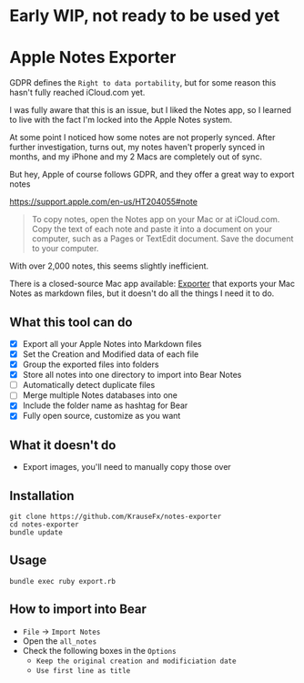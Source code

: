# Early WIP, not ready to be used yet

# Apple Notes Exporter

GDPR defines the `Right to data portability`, but for some reason this hasn't fully reached iCloud.com yet.

I was fully aware that this is an issue, but I liked the Notes app, so I learned to live with the fact I'm locked into the Apple Notes system.

At some point I noticed how some notes are not properly synced. After further investigation, turns out, my notes haven't properly synced in months, and my iPhone and my 2 Macs are completely out of sync. 

But hey, Apple of course follows GDPR, and they offer a great way to export notes

https://support.apple.com/en-us/HT204055#note

> To copy notes, open the Notes app on your Mac or at iCloud.com. Copy the text of each note and paste it into a document on your computer, such as a Pages or TextEdit document. Save the document to your computer.

With over 2,000 notes, this seems slightly inefficient.

There is a closed-source Mac app available: [Exporter](https://itunes.apple.com/us/app/exporter/id1099120373?mt=12) that exports your Mac Notes as markdown files, but it doesn't do all the things I need it to do.

## What this tool can do

- [x] Export all your Apple Notes into Markdown files
- [x] Set the Creation and Modified data of each file
- [x] Group the exported files into folders
- [x] Store all notes into one directory to import into Bear Notes
- [ ] Automatically detect duplicate files
- [ ] Merge multiple Notes databases into one
- [x] Include the folder name as hashtag for Bear
- [x] Fully open source, customize as you want

## What it doesn't do

- Export images, you'll need to manually copy those over

## Installation

```
git clone https://github.com/KrauseFx/notes-exporter
cd notes-exporter
bundle update
```

## Usage

```
bundle exec ruby export.rb
```

## How to import into Bear

- `File` -> `Import Notes`
- Open the `all_notes`
- Check the following boxes in the `Options`
  - `Keep the original creation and modificiation date`
  - `Use first line as title`
